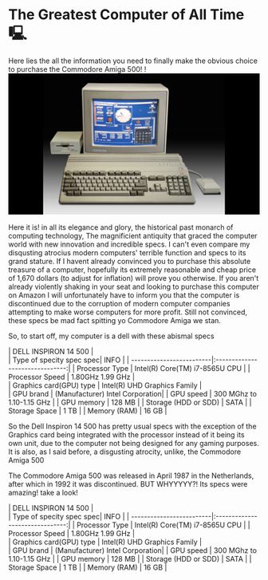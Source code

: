 # The Greatest Computer of All Time 🖳
Here lies the all the information you need to finally make the obvious choice to purchase the Commodore Amiga 500!
!![image](Commodore_Amigo_500.png)

Here it is! in all its elegance and glory, the historical past monarch of computing technology, The magnificient antiquity that graced the computer world with new innovation and incredible specs. I can't even compare my disqusting atrocius modern computers' terrible function and specs to its grand stature. If I havent already convinced you to purchase this absolute treasure of a computer, hopefully its extremely reasonable and cheap price of 1,670 dollars (to adjust for inflation) will prove you otherwise. If you aren't already violently shaking in your seat and looking to purchase this computer on Amazon I will unfortunately have to inform you that the computer is discontinued due to the corruption of modern computer companies attempting to make worse computers for more profit. Still not convinced, these specs be mad fact spitting yo Commodore Amiga we stan.

So, to start off, my computer is a dell with these abismal specs

| DELL INSPIRON 14 500                                       |  
| Type of specity spec spec| INFO                            | 
| -------------------------|:-------------------------------:| 
| Processor Type           | Intel(R) Core(TM) i7-8565U CPU  | 
| Processor Speed          | 1.80GHz   1.99 GHz              |   
| Graphics card(GPU) type  | Intel(R) UHD Graphics Family    |    
| GPU brand                | (Manufacturer) Intel Corporation|
| GPU speed                | 300 MGhz to 1.10-1.15 GHz       | 
| GPU memory               | 128 MB                          |
| Storage (HDD or SDD)     | SATA                            |
| Storage Space            | 1 TB                            |
| Memory (RAM)             | 16 GB                           |

So the Dell Inspiron 14 500 has pretty usual specs with the exception of the Graphics card being integrated with the processor instead of it being its own unit, due to the computer not being designed for any gaming purposes. It is also, as I said before, a disgusting atrocity, unlike, the Commodore Amiga 500

The Commodore Amiga 500 was released in April 1987 in the Netherlands, after which in 1992 it was discontinued. BUT WHYYYYY?! Its specs were amazing! take a look!




| DELL INSPIRON 14 500                                       |  
| Type of specity spec spec| INFO                            | 
| -------------------------|:-------------------------------:| 
| Processor Type           | Intel(R) Core(TM) i7-8565U CPU  | 
| Processor Speed          | 1.80GHz   1.99 GHz              |   
| Graphics card(GPU) type  | Intel(R) UHD Graphics Family    |    
| GPU brand                | (Manufacturer) Intel Corporation|
| GPU speed                | 300 MGhz to 1.10-1.15 GHz       | 
| GPU memory               | 128 MB                          |
| Storage (HDD or SDD)     | SATA                            |
| Storage Space            | 1 TB                            |
| Memory (RAM)             | 16 GB                           |
